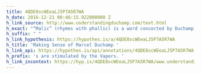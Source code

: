 ```yaml
---
title: 4QDE8scWEeaLJ5P7A5R7WA
h_date: 2016-12-21 00:46:15.922000000 Z
h_link_source: http://www.understandingduchamp.com/text.html
h_exact: "“Malic” (rhymes with phallic) is a word concocted by Duchamp, meaning male-like."
h_suffix: " "
h_link_hypothesis: https://hypothes.is/a/4QDE8scWEeaLJ5P7A5R7WA
h_title: 'Making Sense of Marcel Duchamp '
h_link_api: https://hypothes.is/api/annotations/4QDE8scWEeaLJ5P7A5R7WA
h_prefix: 's are stimulated by the Vapors. '
h_link_incontext: https://hyp.is/4QDE8scWEeaLJ5P7A5R7WA/www.understandingduchamp.com/text.html
---
```


